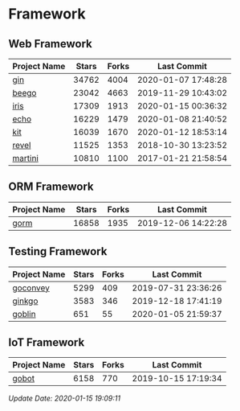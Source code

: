 # Framework

## Web Framework

| Project Name | Stars | Forks | Last Commit |
| ------------ | ----- | ----- | ----------- |
| [gin](https://github.com/gin-gonic/gin) | 34762 | 4004 | 2020-01-07 17:48:28 |
| [beego](https://github.com/astaxie/beego) | 23042 | 4663 | 2019-11-29 10:43:02 |
| [iris](https://github.com/kataras/iris) | 17309 | 1913 | 2020-01-15 00:36:32 |
| [echo](https://github.com/labstack/echo) | 16229 | 1479 | 2020-01-08 21:40:52 |
| [kit](https://github.com/go-kit/kit) | 16039 | 1670 | 2020-01-12 18:53:14 |
| [revel](https://github.com/revel/revel) | 11525 | 1353 | 2018-10-30 13:23:52 |
| [martini](https://github.com/go-martini/martini) | 10810 | 1100 | 2017-01-21 21:58:54 |

## ORM Framework

| Project Name | Stars | Forks | Last Commit |
| ------------ | ----- | ----- | ----------- |
| [gorm](https://github.com/jinzhu/gorm) | 16858 | 1935 | 2019-12-06 14:22:28 |

## Testing Framework

| Project Name | Stars | Forks | Last Commit |
| ------------ | ----- | ----- | ----------- |
| [goconvey](https://github.com/smartystreets/goconvey) | 5299 | 409 | 2019-07-31 23:36:26 |
| [ginkgo](https://github.com/onsi/ginkgo) | 3583 | 346 | 2019-12-18 17:41:19 |
| [goblin](https://github.com/franela/goblin) | 651 | 55 | 2020-01-05 21:59:37 |

## IoT Framework

| Project Name | Stars | Forks | Last Commit |
| ------------ | ----- | ----- | ----------- |
| [gobot](https://github.com/hybridgroup/gobot) | 6158 | 770 | 2019-10-15 17:19:34 |

*Update Date: 2020-01-15 19:09:11*